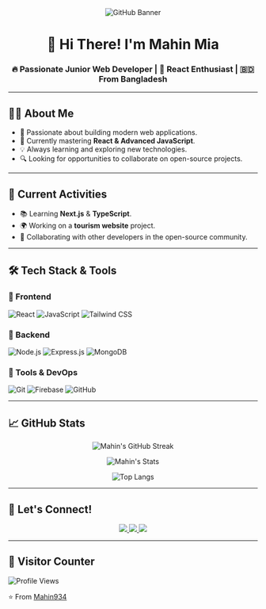 <div align="center">
  <img src="https://i.ibb.co.com/5hmhDC9h/github-header-image-1.png" alt="GitHub Banner" />
</div>

<div align="center">
  <h1 align="center">🚀 Hi There! I'm Mahin Mia</h1>
  <h3 align="center">🔥 Passionate Junior Web Developer | 🎯 React Enthusiast | 🇧🇩 From Bangladesh</h3>
</div>

---

## 👨‍💻 About Me

- 🚀 Passionate about building modern web applications.
- 🎯 Currently mastering **React & Advanced JavaScript**.
- 💡 Always learning and exploring new technologies.
- 🔍 Looking for opportunities to collaborate on open-source projects.

---

## 📌 Current Activities

- 📚 Learning **Next.js** & **TypeScript**.
- 🌍 Working on a **tourism website** project.
- 🤝 Collaborating with other developers in the open-source community.

---

## 🛠️ Tech Stack & Tools

### 🔹 Frontend
<p>
  <img src="https://img.shields.io/badge/React-20232A?style=for-the-badge&logo=react&logoColor=61DAFB" alt="React"/>
  <img src="https://img.shields.io/badge/JavaScript-F7DF1E?style=for-the-badge&logo=javascript&logoColor=black" alt="JavaScript"/>
  <img src="https://img.shields.io/badge/Tailwind_CSS-38B2AC?style=for-the-badge&logo=tailwind-css&logoColor=white" alt="Tailwind CSS"/>
</p>

### 🔹 Backend
<p>
  <img src="https://img.shields.io/badge/Node.js-339933?style=for-the-badge&logo=node-dot-js&logoColor=white" alt="Node.js"/>
  <img src="https://img.shields.io/badge/Express-000000?style=for-the-badge&logo=express&logoColor=white" alt="Express.js"/>
  <img src="https://img.shields.io/badge/MongoDB-4EA94B?style=for-the-badge&logo=mongodb&logoColor=white" alt="MongoDB"/>
</p>

### 🔹 Tools & DevOps
<p>
  <img src="https://img.shields.io/badge/Git-F05032?style=for-the-badge&logo=git&logoColor=white" alt="Git"/>
  <img src="https://img.shields.io/badge/Firebase-FFCA28?style=for-the-badge&logo=firebase&logoColor=black" alt="Firebase"/>
  <img src="https://img.shields.io/badge/GitHub-181717?style=for-the-badge&logo=github&logoColor=white" alt="GitHub"/>
</p>

---

## 📈 GitHub Stats

<div align="center">
  
  ![Mahin's GitHub Streak](https://github-readme-streak-stats.herokuapp.com?user=mahin934&theme=dark&hide_border=true)
  
  ![Mahin's Stats](https://github-readme-stats.vercel.app/api?username=mahin934&show_icons=true&theme=radical)
  
  ![Top Langs](https://github-readme-stats.vercel.app/api/top-langs/?username=mahin934&layout=compact&theme=vision-friendly-dark)

</div>

---

## 🤝 Let's Connect!

<p align="center">
  <a href="https://linkedin.com/in/mahin" target="_blank">
    <img src="https://img.shields.io/badge/LinkedIn-0077B5?style=for-the-badge&logo=linkedin&logoColor=white"/>
  </a>
  <a href="https://fb.com/mahin emran" target="_blank">
    <img src="https://img.shields.io/badge/Facebook-1877F2?style=for-the-badge&logo=facebook&logoColor=white"/>
  </a>
  <a href="mailto:mahinmia934@gmail.com">
    <img src="https://img.shields.io/badge/Gmail-D14836?style=for-the-badge&logo=gmail&logoColor=white"/>
  </a>
</p>

---

## 👀 Visitor Counter

![Profile Views](https://komarev.com/ghpvc/?username=mahin934&color=blueviolet&style=flat-square)

⭐ From [Mahin934](https://github.com/mahin934)
